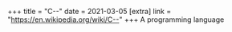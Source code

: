 +++
title = "C--"
date = 2021-03-05
[extra]
link = "https://en.wikipedia.org/wiki/C--"
+++
A programming language

